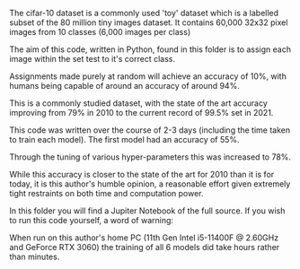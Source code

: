 The cifar-10 dataset is a commonly used 'toy' dataset which is a labelled subset of the 80 million tiny images dataset. It contains 60,000 32x32 pixel images from 10 classes (6,000 images per class)

The aim of this code, written in Python, found in this folder is to assign each image within the set test to it's correct class. 

Assignments made purely at random will achieve an accuracy of 10%, with humans being capable of around an accuracy of around 94%.

This is a commonly studied dataset, with the state of the art accuracy improving from 79% in 2010 to the current record of 99.5% set in 2021.

This code was written over the course of 2-3 days (including the time taken to train each model). The first model had an accuracy of 55%.

Through the tuning of various hyper-parameters this was increased to 78%.

While this accuracy is closer to the state of the art for 2010 than it is for today, it is this author's humble opinion, a reasonable effort given extremely tight restraints on both time and computation power.

In this folder you will find a Jupiter Notebook of the full source. If you wish to run this code yourself, a word of warning:

When run on this author's home PC (11th Gen Intel i5-11400F @ 2.60GHz and GeForce RTX 3060) the training of all 6 models did take hours rather than minutes.

